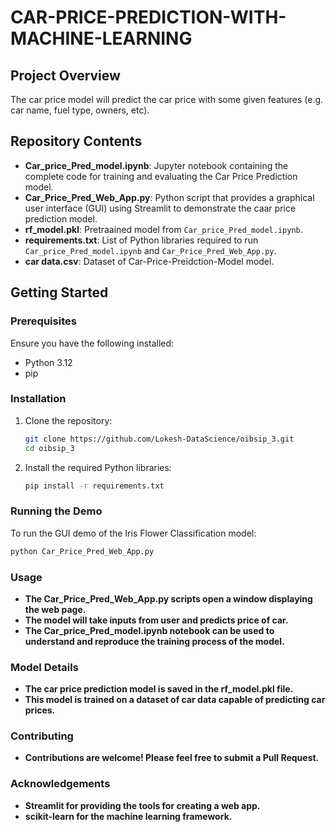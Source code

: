 # CAR-PRICE-PREDICTION-WITH-MACHINE-LEARNING

## Project Overview

The car price model will predict the car price with some given features (e.g. car name, fuel type, owners, etc). 

## Repository Contents

- **Car_price_Pred_model.ipynb**: Jupyter notebook containing the complete code for training and evaluating the Car Price Prediction model.
- **Car_Price_Pred_Web_App.py**: Python script that provides a graphical user interface (GUI) using Streamlit to demonstrate the caar price prediction model.
- **rf_model.pkl**: Pretraained model from `Car_price_Pred_model.ipynb`.
- **requirements.txt**: List of Python libraries required to run `Car_price_Pred_model.ipynb` and `Car_Price_Pred_Web_App.py`.
- **car data.csv**: Dataset of Car-Price-Preidction-Model model.

## Getting Started

### Prerequisites

Ensure you have the following installed:
- Python 3.12
- pip

### Installation

1. Clone the repository:
    ```bash
    git clone https://github.com/Lokesh-DataScience/oibsip_3.git
    cd oibsip_3
    ```

2. Install the required Python libraries:
    ```bash
    pip install -r requirements.txt
    ```

### Running the Demo

To run the GUI demo of the Iris Flower Classification model:

```bash
python Car_Price_Pred_Web_App.py
```
### Usage
- **The Car_Price_Pred_Web_App.py scripts open a window displaying the web page.**
- **The model will take inputs from user and predicts price of car.**
- **The Car_price_Pred_model.ipynb notebook can be used to understand and reproduce the training process of the model.**

### Model Details
- **The car price prediction model  is saved in the rf_model.pkl file.**
- **This model is trained on a dataset of car data capable of predicting car prices.**

### Contributing
- **Contributions are welcome! Please feel free to submit a Pull Request.**

### Acknowledgements
- **Streamlit for providing the tools for creating a web app.**
- **scikit-learn for the machine learning framework.**

